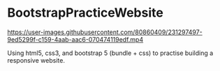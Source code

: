 # BootstrapPracticeWebsite

https://user-images.githubusercontent.com/80860409/231297497-9ed5299f-c159-4aab-aac6-070474119edf.mp4


Using html5, css3, and bootstrap 5 (bundle + css) to practise building a responsive website.
